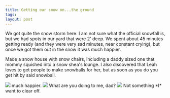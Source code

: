 ```yaml
---
title: Getting our snow on...the ground
tags: 
layout: post
---
```


We got quite the snow storm here. I am not sure what the official snowfall is, but we had spots in our yard that were 2' deep. We spent about 45 minutes getting ready (and they were very sad minutes, near constant crying), but once we got them out in the snow it was much happier. 

Made a snow house with snow chairs, including a daddy sized one that mommy squished into a snow shea's lounge. I also discovered that Leah loves to get people to make snowballs for her, but as soon as you do you get hit by said snowball.

<img src="http://fuzzymonk.com/photos/leah_and_lars/image/595/IMG_2968.JPG" class="picture" />
much happier.

<img src="http://fuzzymonk.com/photos/leah_and_lars/image/595/IMG_2950.JPG" class="picture" />
What are you doing to me, dad?

<img src="http://fuzzymonk.com/photos/leah_and_lars/image/595/IMG_2953.JPG" class="picture" />
Not something *I* want to clear off.
